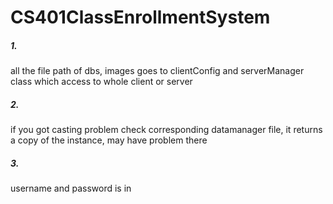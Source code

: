 # CS401ClassEnrollmentSystem
##### 1.
all the file path of dbs, images goes to clientConfig and serverManager class which access to whole client or server 
##### 2.
if you got casting problem check corresponding datamanager file, it returns a copy of the instance, may have problem there
##### 3.
username and password is in 
